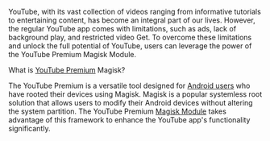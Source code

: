 YouTube, with its vast collection of videos ranging from informative tutorials to entertaining content, has become an integral part of our lives. However, the regular YouTube app comes with limitations, such as ads, lack of background play, and restricted video Get. To overcome these limitations and unlock the full potential of YouTube, users can leverage the power of the YouTube Premium Magisk Module.

What is [YouTube Premium](https://www.magiskmodule.com/official-youtube-premium-magisk-module-v18-41-34/) Magisk?

The YouTube Premium is a versatile tool designed for [Android users](https://freefire.headshot-hack.com) who have rooted their devices using Magisk. Magisk is a popular systemless root solution that allows users to modify their Android devices without altering the system partition. The YouTube Premium [Magisk Module](https://www.magiskmodule.com/) takes advantage of this framework to enhance the YouTube app's functionality significantly.
